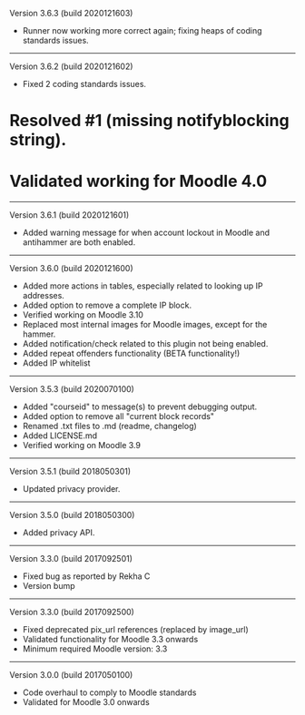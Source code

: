 Version 3.6.3 (build 2020121603)
* Runner now working more correct again; fixing heaps of coding standards issues.

----------
Version 3.6.2 (build 2020121602)
* Fixed 2 coding standards issues.
# Resolved #1 (missing notifyblocking string).
# Validated working for Moodle 4.0

----------
Version 3.6.1 (build 2020121601)
* Added warning message for when account lockout in Moodle and antihammer are both enabled.

----------
Version 3.6.0 (build 2020121600)
* Added more actions in tables, especially related to looking up IP addresses.
* Added option to remove a complete IP block.
* Verified working on Moodle 3.10
* Replaced most internal images for Moodle images, except for the hammer.
* Added notification/check related to this plugin not being enabled.
* Added repeat offenders functionality (BETA functionality!)
* Added IP whitelist

----------

Version 3.5.3 (build 2020070100)
* Added "courseid" to message(s) to prevent debugging output.
* Added option to remove all "current block records"
* Renamed .txt files to .md (readme, changelog)
* Added LICENSE.md
* Verified working on Moodle 3.9

----------

Version 3.5.1 (build 2018050301)
* Updated privacy provider.
----------

Version 3.5.0 (build 2018050300)
* Added privacy API.
----------

Version 3.3.0 (build 2017092501)
* Fixed bug as reported by Rekha C
* Version bump
----------

Version 3.3.0 (build 2017092500)
* Fixed deprecated pix_url references (replaced by image_url)
* Validated functionality for Moodle 3.3 onwards
* Minimum required Moodle version: 3.3
----------

Version 3.0.0 (build 2017050100)
* Code overhaul to comply to Moodle standards
* Validated for Moodle 3.0 onwards
